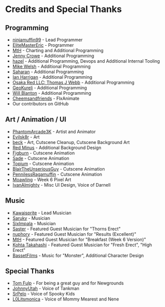 # Credits and Special Thanks

## Programming
- [ninjamuffin99](https://twitter.com/ninja_muffin99) - Lead Programmer
- [EliteMasterEric](https://twitter.com/EliteMasterEric) - Programmer
- [MtH](https://twitter.com/emmnyaa) - Charting and Additional Programming
- [Jenny Crowe](https://twitter.com/JennyCrowe) - Additional Programming
- [hazel](https://twitter.com/hazel) - Additional Programming, Devops and Additional Internal Tooling
- [Mike Welsh](https://twitter.com/MikeWelsh) - Additional Programming
- [Saharan](https://twitter.com/Saharan) - Additional Programming
- [Ian Harrigan](https://twitter.com/IanHarrigan) - Additional Programming
- [Osaka Red LLC: Thomas J Webb](https://twitter.com/ThomasJWebb) - Additional Programming
- [GeoKureli](https://twitter.com/Geokureli/) - Additional Programming
- [Will Blanton](https://twitter.com/WillBlanton) - Additional Programming
- [Cheemsandfriends](https://twitter.com/Cheemsandfriends) - FlxAnimate
- Our contributors on GitHub

## Art / Animation / UI
- [PhantomArcade3K](https://twitter.com/phantomarcade3k) - Artist and Animator
- [Evilsk8r](https://twitter.com/evilsk8r) - Art
- [beck](https://twitter.com/beck) - Art, Cutscene Cleanup, Cutscene Background Art
- [Red Minus](https://twitter.com/RedMinus) - Additional Background Design
- [Figburn](https://twitter.com/Figburn) - Cutscene Animation
- [Sade](https://twitter.com/Sade) - Cutscene Animation
- [Topium](https://twitter.com/Topium) - Cutscene Animation
- [BlairTheUnseriousGuy](https://twitter.com/BlairTheUnseriousGuy) - Cutscene Animation
- [PennilessRagamuffin](https://twitter.com/PennilessRagamuffin) - Cutscene Animation
- [Moawling](https://twitter.com/moawko) - Week 6 Pixel Art
- [IvanAlmighty](https://twitter.com/IvanA1mighty) - Misc UI Design, Voice of Darnell

## Music
- [Kawaisprite](https://twitter.com/kawaisprite) - Lead Musician
- [Saruky](https://twitter.com/Saruky__) - Musician
- [SixImpala](https://twitter.com/siximpalasix) - Musician
- [Saster](https://twitter,com/sub0ru) - Featured Guest Musician for "Thorns Erect"
- [nuphory](https://twitter.com/nuphory) - Featured Guest Musician for "Results (Excellent)"
- [MtH](https://twitter.com/emmnyaa) - Featured Guest Musician for "Breakfast (Week 6 Version)"
- [Kohta Takahashi](https://twitter.com/kohta09) - Featured Guest Musician for "Fresh Erect", "High Erect"
- [BassetFilms](https://twitter.com/Bassetfilms) - Music for "Monster", Additional Character Design

## Special Thanks
- [Tom Fulp](https://twitter.com/tomfulp) - For being a great guy and for Newgrounds
- [JohnnyUtah](https://twitter.com/JohnnyUtahNG/) - Voice of Tankman
- [SrPelo](https://twitter.com/SrPelo) - Voice of Spooky Kids
- [L0Litsmonica](https://twitter.com/L0Litsmonica) - Voice of Mommy Mearest and Nene
